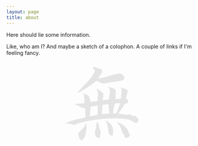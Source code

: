 ```yaml
---
layout: page
title: about
---
```


Here should lie some information.

Like, who am I? And maybe a sketch of a colophon.
A couple of links if I'm feeling fancy.

<svg style="overflow:visible;margin:1em 11.09em 1em 11.09em" viewBox="0 0 488.06012 492.29413" xmlns="http://www.w3.org/2000/svg"><path fill="#e4e4e4" stroke="transparent" stroke-width="0" d="m107.483,491.2243c-3.6948-1.1057-8.2596-5.4355-10.6697-10.1205-1.8226-3.5429-9.9342-29.2156-9.9344-31.442-.0003-2.4173 10.4316-14.6064 23.4492-27.3991 19.5953-19.2568 25.3109-27.9509 27.4558-41.7634l.7355-4.7366 2.2757,7c1.5538,4.7794 2.4439,10.4895 2.8059,18 .5746,11.9202-.5519,21.1825-5.8308,47.9415l-2.9475,14.9415-9.4519,14.3085c-10.2211,15.473-10.3088,15.538-17.8878,13.2701zm108.1201-16.3841c-7.4861-3.0784-8.6071-4.0816-11.2606-10.0775-5.8919-13.3137-5.9441-28.7027-.1634-48.1994 4.0079-13.5175 5.7705-27.0324 4.9625-38.0506-.3262-4.4477-.1514-7.25.4522-7.25 1.9219,0 9.2697,5.5909 11.7294,8.9248 3.1589,4.2817 5.21,10.7699 6.0301,19.0752 .9279,9.3979 3.1755,17.4634 7.2306,25.9471 3.4491,7.216 3.5399,7.7029 2.9259,15.6907-.3485,4.534-1.2643,11.3078-2.0352,15.0529s-1.7154,9.6301-2.099,13.0778c-.5094,4.5771-1.1924,6.5334-2.5315,7.25-3.0624,1.639-9.151,1.0633-15.241-1.441zm184.4981-.1342c-1.2224-.8562-2.2225-2.2174-2.2225-3.025 0-3.1716-4.1385-12.9749-8.3462-19.7707-6.9077-11.1564-10.0967-18.1206-15.6682-34.2169-2.8425-8.2119-6.7236-17.5001-8.6248-20.6404-3.6055-5.9555-11.0237-14.122-17.8608-19.6623l-4-3.2414 6,.6389c17.7846,1.8937 37.3966,13.1472 54.82,31.4563 7.886,8.2868 9.1528,10.2468 18.0801,27.9742 7.7329,15.3556 9.5999,19.9076 9.5999,23.4056 0,4.9726-2.5781,9.4067-8.0096,13.7758-5.5592,4.4718-19.3623,6.3917-23.7679,3.3058zm-92.2344-14.9247c-1.9185-1.3648-5.0631-2.6477-6.9881-2.851-6.8882-.7274-10.2408-10.4727-13.9907-40.6677-3.0944-24.9171-8.0632-40.4564-16.4151-51.3362-3.357-4.373-3.4914-4.7708-1.4034-4.1536 16.3715,4.8395 38.0152,22.858 45.0961,37.5428 7.7754,16.1251 9.1193,54.3156 2.1812,61.9822-2.3486,2.5951-4.2703,2.4781-8.48-.5166zm-254.4881-71.1549c-1.1-.2866-6.1474-1.8291-11.2165-3.4279-11.2659-3.5531-23.1626-4.9584-33.7835-3.9906-4.4.4009-8.1639.6008-8.3643.4442-.7329-.5729 26.6471-13.3199 36.1755-16.8418 12.1345-4.4851 35.7802-10.6193 71.6463-18.5867 15.1016-3.3547 27.7596-6.2862 28.1289-6.5145s.4673-2.3346.2177-4.6808-.7576-15.9658-1.129-30.2658l-.6752-26-7.5475-.6848c-9.1281-.8282-14.5091-2.8721-26.9126-10.2226-10.2316-6.0634-17.4442-9.0972-25.4439-10.7024-8.0444-1.6141-8.1165-1.6577-6.216-3.7577 2.401-2.6531 8.0074-4.0435 20.8023-5.1591 28.9355-2.5228 34.6983-3.1147 37.4101-3.8422l2.9076-.78-.1042-9.9256c-.0573-5.4591-.5132-17.1314-1.0131-25.9385-.9968-17.5626-1.2409-18.2722-9.1701-26.6629l-3.4736-3.6758 12.8218,4.4691c13.6776,4.7674 22.0003,8.8187 27.0824,13.1831 4.0083,3.4423 11.9354,24.6302 12.9613,34.6437l.6868,6.7032 4.6043-.5822c2.5324-.3202 9.7794-1.0383 16.1044-1.5958 10.7103-.9441 21.3535-2.4457 25.0999-3.5412 1.3158-.3848 1.7058-2.7284 2.1963-13.1981 .3281-7.0016 1.1618-18.2458 1.8526-24.9869 1.8643-18.1929-.5804-29.0646-9.0283-40.1492l-2.5957-3.4059 3.9876.7205c6.1912,1.1187 11.7931,4.2005 21.7851,11.9848 5.0614,3.943 11.3142,8.6753 13.8953,10.5162 8.6134,6.1434 10.2696,15.0558 6.3786,34.3238-2.2964,11.3718-3.1802,18.7664-2.2429,18.7664 1.0805,0 37.5585-5.1089 39.3418-5.51 1.8802-.4229 2.2554-1.3905 2.8068-7.2391 1.0552-11.1909 2.5068-21.1852 4.6842-32.2509 3.7936-19.2796 1.6051-29.8541-8.0196-38.75l-4.5981-4.25h3.7703c9.7961,0 32.2602,6.5932 40.5173,11.8917 6.8911,4.422 8.336,7.9147 8.9404,21.6119 .4393,9.9542-2.0748,43.56-3.4219,45.7396-.7082,1.1459 15.8531.8031 27.1503-.5619l10-1.2083 1.248-12.4865c.6864-6.8676 1.9751-17.3357 2.8637-23.2625 1.8647-12.4366 1.3506-20.308-2.0718-31.724-1.2366-4.125-2.6111-8.4-3.0543-9.5-.7628-1.8932-.6771-1.8838 1.6042.1752 3.9805,3.5925 12.1439,7.1826 22.3787,9.8418 11.1468,2.8962 16.5227,5.385 19.324,8.9464 3.5951,4.5704 3.5003,8.157-.6774,25.6371-6.3073,26.3912-7.445,32.7971-6.1104,34.4052 .6374.7679 3.1633,1.6968 5.6132,2.0642s5.3306,1.4019 6.4017,2.299c1.9294,1.616 1.9291,1.7138-.0336,10.631-1.0895,4.95-2.4786,10.218-3.0868,11.7065-1.4384,3.5205-6.5482,5.2273-13.2836,4.437l-5.1156-.6002-4.7387,9.2964c-2.6062,5.113-7.8832,13.7658-11.7265,19.2283-13.2713,18.8625-25.0348,36.6836-25.0348,37.9265 0,.7808 2.2233,1.4986 5.947,1.9199 3.2709.37 13.7334,1.9595 23.25,3.5321 25.7529,4.2556 29.1443,4.531 32.0829,2.6056 6.5729-4.3068 13.5082-3.8466 21.1768,1.4051 7.7328,5.2957 12.6212,7.2384 18.449,7.3319 3.0768.0494 6.6039-.25 7.838-.6651 1.868-.6285 3.0761.1349 7.2166,4.5605 2.7351,2.9235 7.2788,7.783 10.0971,10.799l5.1241,5.4836-.3407,8.6947c-.4351,11.1002-2.146,13.7804-9.9486,15.5853-9.4215,2.1793-17.068-.1029-27.2837-8.1433-10.8536-8.5423-21.0006-12.0849-46.2924-16.1615-35.6451-5.7454-95.7417-6.0917-152.8161-.8805-70.993,6.482-155.189,23.5252-180.8229,36.6027-3.9727,2.0267-13.2702,3.217-17.1771,2.1991zm138.2799-60.6933c13.3169-2.9312 24.4449-5.562 24.7289-5.846 .8513-.8513 1.8578-53.0565 1.1007-57.0921-.5731-3.0552-1.1275-3.7323-3.0555-3.7323-3.3974,0-23.8896,3.5892-34.796,6.0945l-9.3351,2.1444-1.7757,29.1306c-.9766,16.0218-2.0075,30.3681-2.2909,31.8806s-.1268,2.75.3479,2.75 11.7588-2.3983 25.0757-5.3295zm70.7201-11.5999c5.5-.5203 15.2875-1.2434 21.75-1.6069s11.75-1.0039 11.75-1.4231-.9038-6.5623-2.0083-13.6513-2.5415-21.1165-3.1931-31.1721c-.8503-13.123-1.5139-18.1566-2.3514-17.8352-1.4511.5568-17.9494,3.2502-29.9472,4.8889l-9,1.2292-.6499,13c-.3574,7.15-1.1449,18.8029-1.75,25.8952-.605,7.0924-1.1001,15.13-1.1001,17.8613v4.9661l3.25-.603c1.7875-.3317 7.75-1.0287 13.25-1.549zm77.125-3.6457c2.1775-.4356 3.3198-1.588 4.7083-4.75 3.7302-8.4943 16.5955-41.4975 20.0001-51.3062l3.5166-10.1313-3.675-.6077c-4.645-.7681-24.7289-.6002-28.5597.2386-2.8172.6169-2.9608.9705-6.1457,15.1317-1.7936,7.975-4.2308,18.1-5.4159,22.5-1.1913,4.423-2.4227,12.8066-2.754,18.75l-.5993,10.75h8.0248c4.4136,0 9.3185-.2588 10.8998-.5752zm-256.625-139.0674c0-1.5167 29.7312-33.8546 56.3856-61.3292 30.1502-31.078 43.344-48.1042 55.1271-71.1401 4.5394-8.8744 5.3677-11.2733 4.8497-14.0453-.9066-4.8508-3.9629-9.4329-7.9255-11.8819-6.1346-3.7914-6.2884-6.9601-.599-12.3423l3.0456-2.8813 8.8083,4.5303c9.8923,5.0879 18.3594,7.9128 29.0965,9.7076 10.9747,1.8345 16.2117,7.3027 16.2117,16.9275 0,5.8766-.9917,7.8313-14.6692,28.9134-6.8924,10.6239-12.2923,19.5556-11.9998,19.8482 .7544.7543 25.7575-4.1994 41.169-8.1566 7.15-1.8359 22.225-6.1027 33.5-9.4817 30.7382-9.2121 56.8793-16.0261 61.482-16.0261 8.7404,0 24.4582,5.6882 29.8612,10.8065 3.3145,3.1399 7.0878,10.2402 8.0134,15.0789 .8917,4.6618-.8742,10.4956-4.3889,14.4985-4.3216,4.922-19.4804,10.2707-31.4677,11.1032-15.6967,1.0901-31.0904,3.3745-65,9.6459-41.4967,7.6746-46.2992,7.5877-60.702-1.099-6.5643-3.9591-19.8416-9.034-23.6354-9.034-1.0915,0-10.2422,6.1875-20.3347,13.75-36.9173,27.6627-77.2019,53.0018-95.5797,60.1196-5.3614,2.0765-11.2482,3.3786-11.2482,2.4879z"/></svg>
